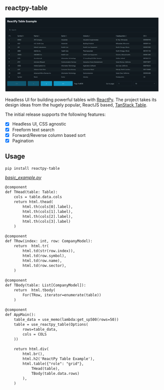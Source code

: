 ## reactpy-table

![](./docs/img/screenshot.png)

Headless UI for building powerful tables with [ReactPy]. The project 
takes its design ideas from the hugely popular, ReactJS based, [TanStack Table].

The initial release supports the following features:

- [X] Headless UI, CSS agnostic
- [X] Freeform text search
- [X] Forward/Reverse column based sort
- [X] Pagination

## Usage

	pip install reactpy-table

*[basic_example.py](examples/basic_example.py)*
```
@component
def THead(table: Table):
    cols = table.data.cols
    return html.thead(
        html.th(cols[0].label),
        html.th(cols[1].label),
        html.th(cols[2].label),
        html.th(cols[3].label)
    )

@component
def TRow(index: int, row: CompanyModel):
    return  html.tr(
        html.td(str(row.index)),
        html.td(row.symbol),
        html.td(row.name),
        html.td(row.sector),
    )

@component
def TBody(table: List[CompanyModel]):
    return  html.tbody(
        For(TRow, iterator=enumerate(table))
    )

@component
def AppMain():
    table_data = use_memo(lambda:get_sp500(rows=50))
    table = use_reactpy_table(Options(
        rows=table_data,
        cols = COLS
    ))

    return html.div(
        html.br(),
        html.h2('ReactPy Table Example'),
        html.table({"role": "grid"},
            THead(table),
            TBody(table.data.rows)
        ),
    )
```

[TanStack Table]: https://tanstack.com/table/latest
[ReactPy]: https://reactpy.dev/docs/index.html

